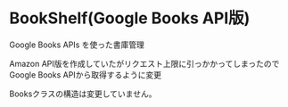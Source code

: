 # BookShelf(Google Books API版)
Google Books APIs を使った書庫管理

Amazon API版を作成していたがリクエスト上限に引っかかってしまったので
Google Books APIから取得するように変更

Booksクラスの構造は変更していません。